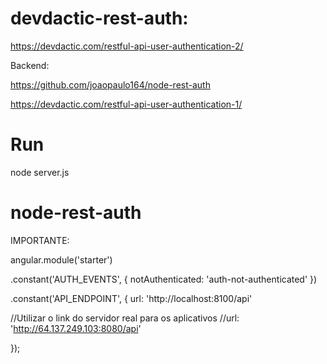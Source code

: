 # devdactic-rest-auth:

https://devdactic.com/restful-api-user-authentication-2/


Backend:

https://github.com/joaopaulo164/node-rest-auth

https://devdactic.com/restful-api-user-authentication-1/

Run
========

node server.js
# node-rest-auth


IMPORTANTE:

angular.module('starter')

.constant('AUTH_EVENTS', {
  notAuthenticated: 'auth-not-authenticated'
})

.constant('API_ENDPOINT', {
  url: 'http://localhost:8100/api'

  //Utilizar o link do servidor real para os aplicativos
  //url: 'http://64.137.249.103:8080/api'
  
});
